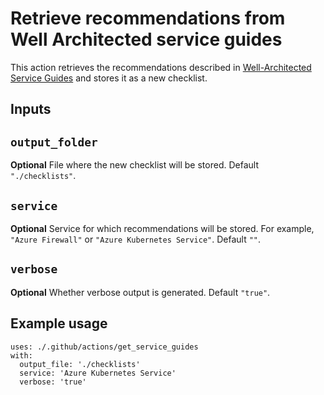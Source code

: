 # Retrieve recommendations from Well Architected service guides

This action retrieves the recommendations described in [Well-Architected Service Guides](https://learn.microsoft.com/azure/well-architected/service-guides/?product=popular) and stores it as a new checklist.

## Inputs

## `output_folder`

**Optional** File where the new checklist will be stored. Default `"./checklists"`.

## `service`

**Optional** Service for which recommendations will be stored. For example, `"Azure Firewall"` or `"Azure Kubernetes Service"`. Default `""`.

## `verbose`

**Optional** Whether verbose output is generated. Default `"true"`.

## Example usage

```
uses: ./.github/actions/get_service_guides
with:
  output_file: './checklists'
  service: 'Azure Kubernetes Service'
  verbose: 'true'
```